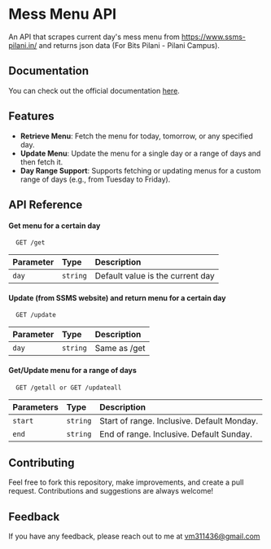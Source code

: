 
# Mess Menu API

An API that scrapes current day's mess menu from https://www.ssms-pilani.in/ and returns json data (For Bits Pilani - Pilani Campus).


## Documentation

You can check out the official documentation [here](https://messmenuapi.onrender.com/doc).


## Features

- **Retrieve Menu**: Fetch the menu for today, tomorrow, or any specified day.
- **Update Menu**: Update the menu for a single day or a range of days and then fetch it.
- **Day Range Support**: Supports fetching or updating menus for a custom range of days (e.g., from Tuesday to Friday).

## API Reference


#### Get menu for a certain day

````http
  GET /get
````

| Parameter | Type     | Description                |
| :-------- | :------- | :------------------------- |
| `day` | `string` | Default value is the current day |

#### Update (from SSMS website) and return menu for a certain day

````http
  GET /update
````

| Parameter | Type     | Description                       |
| :-------- | :------- | :-------------------------------- |
| `day`      | `string` | Same as /get |

#### Get/Update menu for a range of days
````http
  GET /getall or GET /updateall
````

| Parameters | Type     | Description                       |
| :-------- | :------- | :-------------------------------- |
| `start`      | `string` | Start of range. Inclusive. Default Monday. |
| `end`      | `string` | End of range. Inclusive. Default Sunday. |


## Contributing

Feel free to fork this repository, make improvements, and create a pull request. Contributions and suggestions are always welcome!


## Feedback

If you have any feedback, please reach out to me at vm311436@gmail.com

